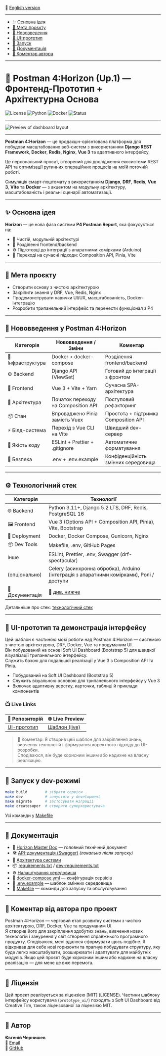 📘 [English version](README.en.md)

---

- [✨ Основна ідея](#✨-основна-ідея)
- [🎯 Мета проєкту](#🎯-мета-проєкту)
- [🚀 Нововведення](#🚀-нововведення-у-p41-horizon)
- [🎨 UI-прототип](#🎨-ui-прототип-та-демонстрація-інтерфейсу)
- [🧱 Запуск](#🧱-запуск-у-dev-режимі)
- [🧭 Документація](#🧭-документація)
- [💬 Коментар автора](#💬-коментар-від-автора-про-проект)

---

# 🚀 Postman 4:Horizon (Up.1) — Фронтенд-Прототип + Архітектурна Основa

![License](https://img.shields.io/badge/license-MIT-green.svg)
![Python](https://img.shields.io/badge/python-3.13-blue.svg)
![Docker](https://img.shields.io/badge/docker-ready-blue)
![Status](https://img.shields.io/badge/status-in--development-yellow)

---

![Preview of dashboard layout](prototype_ui/assets/preview.png)

---

**Postman 4:Horizon** — це продакшн-орієнтована платформа для побудови масштабованих веб-систем з використанням **Django REST Framework**, **Docker**, **Redis**, **Nginx**, **Vue 3** та адаптивного інтерфейсу.

Це персональний проєкт, створений для дослідження екосистеми REST API та оптимізації рутинних операційних процесів на моїй поточній роботі.  

Симуляція смарт-поштомату з використанням **Django**, **DRF**, **Redis**, **Vue 3**, **Vite** та **Docker** — з акцентом на модульну архітектуру, масштабованість і реальні сценарії автоматизації.

---

## ✨ Основна ідея

**Horizon** — це нова фаза системи **P4 Postman Report**, яка фокусується на:

- 🧱 Чистій, модульній архітектурі
- 🔁 Розділенні frontend/backend
- ⚙️ Підготовці до інтеграції з апаратними комірками (Arduino)
- 🧠 Переході на сучасні підходи: Composition API, Pinia, Vite

---

## 🎯 Мета проєкту

- Створити основу з чистою архітектурою
- Закріпити знання у DRF, Vue, Redis, Nginx
- Продемонструвати навички UI/UX, масштабованість, Docker-інтеграцію
- Розробити трипанельний інтерфейс та перенести функціонал з P4

---

## 🚀 Нововведення у Postman 4:Horizon

| Категорія         | Нововведення / Зміни                | Коментар |
|-------------------|-------------------------------------|----------|
| 🐳 Інфраструктура  | Docker + docker-compose             | Розділення frontend/backend |
| ⚙️ Backend         | Django API (ViewSet)                | Готовий до інтеграції з фронтом |
| 🎨 Frontend        | Vue 3 + Vite + Yarn                 | Сучасна SPA-архітектура |
| 🧠 Архітектура     | Початок переходу на Composition API | Поступовий рефакторинг |
| 📦 Стан            | Впроваджено Pinia замість Vuex      | Простота + підтримка Composition API |
| ⚡ Білд-система     | Перехід з Vue CLI на Vite           | Швидший dev-сервер |
| 🧹 Якість коду      | ESLint + Prettier + .gitignore      | Автоматичне форматування |
| 🔐 Безпека         | .env + .env.example                 | Конфіденційність змінних середовища |

---

## ⚙️ Технологічний стек

| Категорія     | Технології                                                                                             |
|---------------|--------------------------------------------------------------------------------------------------------|
| 🌐 Backend    | Python 3.11+, Django 5.2 LTS, DRF, Redis, PostgreSQL 16                                                |
| 🖼️ Frontend  | Vue 3 (Options API + Composition API, Pinia), Vite, Bootstrap                                          |
| 🐳 Deployment | Docker, Docker Compose, Gunicorn, Nginx                                                                |
| 📦 Dev Tools  | Makefile, .env, GitHub Pages                                                                           
| Інше          | ESLint, Prettier, .env, Swagger (drf-spectacular)                                                      |
| (опціонально) | Celery (асинхронна обробка), Arduino (інтеграція з апаратними комірками), Ролі / доступи                                                           
| 📑 Документація | 📘 [див. нижче](#🧭-документація) |


Детальніше про стек: [технологічний стек](docs/stack.md)

---

## 🎨 UI-прототип та демонстрація інтерфейсу

Цей шаблон є частиною моєї роботи над Postman 4:Horizon — системою з чистою архітектурою, DRF, Docker, Vue та продуманим UI.  
Він побудований на основі Soft UI Dashboard (Bootstrap 5) для швидкої візуалізації трипанельного інтерфейсу.  
Служить базою для подальшої реалізації у Vue 3 з Composition API та Pinia.

- Побудований на Soft UI Dashboard (Bootstrap 5)
- Служить візуальною основою для трипанельного інтерфейсу у Vue 3
- Включає адаптивну верстку, карточки, таблиці й приклади компонентів

### 📺 Live Links

| 📁 Репозиторій | 🌐 Live Preview |
|----------------|-----------------------------|
| [UI-прототип](https://github.com/ychernyshev/p4.1_horizon/tree/main/prototype_ui/) | [Шаблон (live)](https://ychernyshev.github.io/p4.1_horizon/) |

> 💬 Коментар: Я створив цей шаблон для закріплення знань, вивчення технологій і формування коректного підходу до UI-розробки.  
> Сподіваюся, він буде корисним іншим або надихне на власну реалізацію.


---

## 🧱 Запуск у dev-режимі

```bash
make build        # зібрати сервіси
make dev          # запустити у development
make migrate      # застосувати міграції
make createsuper  # створити суперкористувача
```

Усі команди у [Makefile](Makefile)

---

## 🧭 Документація

- 📘 [Horizon Master Doc](docs/horizon.md) — головний технічний документ
- 🛠️ [API-документація (Swagger)](/api/schema/swagger-ui/) *(локально після запуску)*
- 🧭 [Архітектура системи](docs/architecture.md)
- 📦 [requirements.txt](backend/requirements.txt) / [dev-requirements.txt](dev-requirements.txt)
- ⚙️ [Налаштування середовища](docs/settings.md)
- 🐳 [docker-compose.yml](docker-compose.yml) — конфігурація сервісів
- 🧾 [.env.example](.env.example) — шаблон змінних середовища
- 🧰 [Makefile](Makefile) — команди для запуску та обслуговування

---

## 💬 Коментар від автора про проект

Postman 4:Horizon — черговий етап розвитку системи з чистою архітектурою, DRF, Docker, Vue та продуманим UI.  
Я створив його для закріплення здобутих знань, вивчення нових технологій і занурення у світ створення справжнього програмного продукту. Сподіваюся, мені вдалося сформувати щось подібне. Я відкривав для себе нові горизонти та прагнув побудувати структуру, яку буде легко масштабувати, розширювати і адаптувати для майбутніх модулів. Якщо цей проєкт буде корисним іншим або надихне на власну реалізацію — для мене це вже перемога.

---

## 📄 Ліцензія

Цей проєкт реалізується за ліцензією [MIT] (LICENSE).
Частини шаблону інтерфейсу користувача (`prototype_ui/`) походять з Soft UI Dashboard від Creative Tim, також ліцензованої за ліцензією MIT.

---

## 👤 Автор

**Євгеній Чернишев**  
📧 [Email](mailto:eugene_chernyshev@yahoo.com)  
🐙 [GitHub](https://github.com/ychernyshev)


